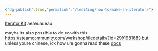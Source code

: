 ```yaml
---
{"dg-publish":true,"permalink":"/lediting/how-to/make-an-iterator/"}
---
```


[Iterator Kit](https://steamcommunity.com/sharedfiles/filedetails/?id=3072891344) aeaeuaueau

maybe its also possible to do so with this
https://steamcommunity.com/workshop/filedetails/?id=2991981689
but unless youre chinese, idk how ure gonna read these [docs](https://github.com/HarvieSorroway/EmgTx/wiki)